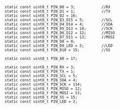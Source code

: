     static const uint8_t PIN_D0 = 3;            //RX
    static const uint8_t PIN_D1 = 1;            //TX
    static const uint8_t PIN_D2 = 16;           
    static const uint8_t PIN_D3_D15 = 5;        //SCL
    static const uint8_t PIN_D4_D14 = 4;        //SDA
    static const uint8_t PIN_D5_D13 = 14;       //SCK
    static const uint8_t PIN_D6_D12 = 12;       //MISO
    static const uint8_t PIN_D7_D11 = 13;       //MOSI  
    static const uint8_t PIN_D8 = 0;
    static const uint8_t PIN_D9_LED = 2;        //LED
    static const uint8_t PIN_D10 = 15;          //SS

    static const uint8_t PIN_A0 = 17;

    static const uint8_t PIN_RX = 3;
    static const uint8_t PIN_TX = 1;
    static const uint8_t PIN_SCL = 5;
    static const uint8_t PIN_SDA = 4;
    static const uint8_t PIN_SCK = 114;
    static const uint8_t PIN_MISO = 12;
    static const uint8_t PIN_MOSI = 13;
    static const uint8_t PIN_SS = 15;
    static const uint8_t PIN_LED = 2;